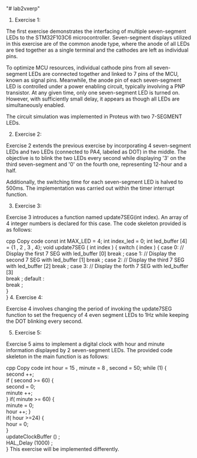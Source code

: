 "# lab2vxerp" 
1. Exercise 1:

The first exercise demonstrates the interfacing of multiple seven-segment LEDs to the STM32F103C6 microcontroller. Seven-segment displays utilized in this exercise are of the common anode type, where the anode of all LEDs are tied together as a single terminal and the cathodes are left as individual pins.

To optimize MCU resources, individual cathode pins from all seven-segment LEDs are connected together and linked to 7 pins of the MCU, known as signal pins. Meanwhile, the anode pin of each seven-segment LED is controlled under a power enabling circuit, typically involving a PNP transistor. At any given time, only one seven-segment LED is turned on. However, with sufficiently small delay, it appears as though all LEDs are simultaneously enabled.

The circuit simulation was implemented in Proteus with two 7-SEGMENT LEDs.

2. Exercise 2:

Exercise 2 extends the previous exercise by incorporating 4 seven-segment LEDs and two LEDs (connected to PA4, labeled as DOT) in the middle. The objective is to blink the two LEDs every second while displaying '3' on the third seven-segment and '0' on the fourth one, representing 12-hour and a half.

Additionally, the switching time for each seven-segment LED is halved to 500ms. The implementation was carried out within the timer interrupt function.

3. Exercise 3:

Exercise 3 introduces a function named update7SEG(int index). An array of 4 integer numbers is declared for this case. The code skeleton provided is as follows:

cpp
Copy code
const int MAX_LED = 4;
int index_led = 0;
int led_buffer [4] = {1 , 2 , 3 , 4};
void update7SEG ( int index ) {
    switch ( index ) {
        case 0:
            // Display the first 7 SEG with led_buffer [0]
            break ;
        case 1:
            // Display the second 7 SEG with led_buffer [1]
            break ;
        case 2:
            // Display the third 7 SEG with led_buffer [2]
            break ;
        case 3:
            // Display the forth 7 SEG with led_buffer [3]                
            break ;
        default :            
            break ;                
    }        
}
4. Exercise 4:

Exercise 4 involves changing the period of invoking the update7SEG function to set the frequency of 4 even segment LEDs to 1Hz while keeping the DOT blinking every second.

5. Exercise 5:

Exercise 5 aims to implement a digital clock with hour and minute information displayed by 2 seven-segment LEDs. The provided code skeleton in the main function is as follows:

cpp
Copy code
int hour = 15 , minute = 8 , second = 50;
while (1) {      
    second ++;       
    if ( second >= 60) {    
        second = 0;            
        minute ++;            
    }
    if( minute >= 60) {        
        minute = 0;            
        hour ++;
    }        
    if( hour >=24) {        
        hour = 0;        
    }        
    updateClockBuffer () ;       
    HAL_Delay (1000) ;        
}
This exercise will be implemented differently.
